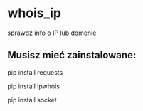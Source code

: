 # whois_ip
sprawdź info o IP lub domenie
## Musisz mieć zainstalowane:

pip install requests

pip install ipwhois

pip install socket
